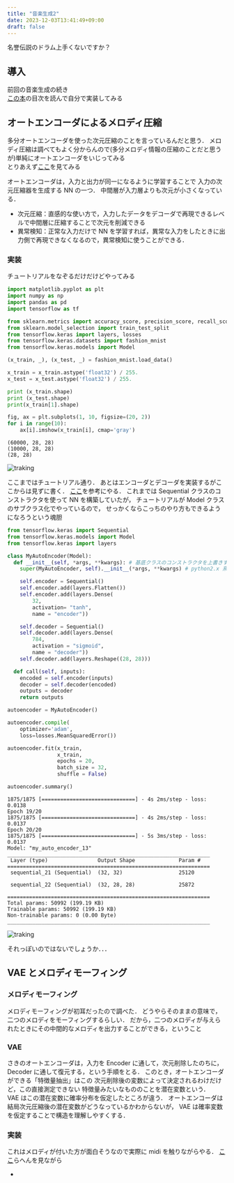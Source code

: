 ```yaml
---
title: "音楽生成2"
date: 2023-12-03T13:41:49+09:00
draft: false
---
```


<script type="text/javascript" async src="https://cdnjs.cloudflare.com/ajax/libs/mathjax/2.7.7/MathJax.js?config=TeX-MML-AM_CHTML">
</script>
<script type="text/x-mathjax-config">
 MathJax.Hub.Config({
 tex2jax: {
 inlineMath: [['$', '$'] ],
 displayMath: [ ['$$','$$'], ["\\[","\\]"] ]
 }
 });
</script>

名誉伝説のドラム上手くないですか？

## 導入

前回の音楽生成の続き\
[この本](https://www.ohmsha.co.jp/book/9784274231063/)の目次を読んで自分で実装してみる

## オートエンコーダによるメロディ圧縮

多分オートエンコーダを使った次元圧縮のことを言っているんだと思う．
メロディ圧縮は調べてもよく分からんので(多分メロディ情報の圧縮のことだと思うが)単純にオートエンコーダをいじってみる\
とりあえず[ここ](https://www.tensorflow.org/tutorials/generative/autoencoder?hl=ja)を見てみる


オートエンコーダは，入力と出力が同一になるように学習することで
入力の次元圧縮器を生成する NN の一つ．
中間層が入力層よりも次元が小さくなっている．

- 次元圧縮：直感的な使い方で，入力したデータをデコーダで再現できるレベルで中間層に圧縮することで次元を削減できる
- 異常検知：正常な入力だけで NN を学習すれば，異常な入力をしたときに出力側で再現できなくなるので，異常検知に使うことができる．

### 実装

チュートリアルをなぞるだけだけどやってみる

```python
import matplotlib.pyplot as plt
import numpy as np
import pandas as pd
import tensorflow as tf

from sklearn.metrics import accuracy_score, precision_score, recall_score
from sklearn.model_selection import train_test_split
from tensorflow.keras import layers, losses
from tensorflow.keras.datasets import fashion_mnist
from tensorflow.keras.models import Model

(x_train, _), (x_test, _) = fashion_mnist.load_data()

x_train = x_train.astype('float32') / 255.
x_test = x_test.astype('float32') / 255.

print (x_train.shape)
print (x_test.shape)
print(x_train[1].shape)

fig, ax = plt.subplots(1, 10, figsize=(20, 2))
for i in range(10):
    ax[i].imshow(x_train[i], cmap='gray')

```

```shell
(60000, 28, 28)
(10000, 28, 28)
(28, 28)
```

![traking](/images/fashion.png)

ここまではチュートリアル通り．
あとはエンコーダとデコーダを実装するがここからは見ずに書く．
[ここ](https://atmarkit.itmedia.co.jp/ait/articles/2003/10/news016.html)を参考にやる．
これまでは Sequential クラスのコンストラクタを使って NN を構築していたが，
チュートリアルが Model クラスのサブクラス化でやっているので，
せっかくならこっちのやり方もできるようになろうという魂胆

```python
from tensorflow.keras import Sequential
from tensorflow.keras.models import Model
from tensorflow.keras import layers

class MyAutoEncoder(Model):
  def __init__(self, *args, **kwargs): # 基底クラスのコンストラクタを上書きする
    super(MyAutoEncoder, self).__init__(*args, **kwargs) # python2.x 系に合わせる

    self.encoder = Sequential()
    self.encoder.add(layers.Flatten())
    self.encoder.add(layers.Dense(
        32,
        activation= "tanh",
        name = "encoder"))

    self.decoder = Sequential()
    self.decoder.add(layers.Dense(
        784,
        activation = "sigmoid",
        name = "decoder"))
    self.decoder.add(layers.Reshape((28, 28)))

  def call(self, inputs):
    encoded = self.encoder(inputs)
    decoder = self.decoder(encoded)
    outputs = decoder
    return outputs

autoencoder = MyAutoEncoder()

autoencoder.compile(
    optimizer='adam', 
    loss=losses.MeanSquaredError())

autoencoder.fit(x_train, 
                x_train,
                epochs = 20,
                batch_size = 32,
                shuffle = False)

autoencoder.summary()
```

```shell
1875/1875 [==============================] - 4s 2ms/step - loss: 0.0138
Epoch 19/20
1875/1875 [==============================] - 4s 2ms/step - loss: 0.0137
Epoch 20/20
1875/1875 [==============================] - 5s 3ms/step - loss: 0.0137
Model: "my_auto_encoder_13"
_________________________________________________________________
 Layer (type)                Output Shape              Param #   
=================================================================
 sequential_21 (Sequential)  (32, 32)                  25120     
                                                                 
 sequential_22 (Sequential)  (32, 28, 28)              25872     
                                                                 
=================================================================
Total params: 50992 (199.19 KB)
Trainable params: 50992 (199.19 KB)
Non-trainable params: 0 (0.00 Byte)
_________________________________________________________________
```

![traking](/images/fashion2.png)

それっぽいのではないでしょうか．．．


## VAE とメロディモーフィング

### メロディモーフィング

メロディモーフィングが初耳だったので調べた．
どうやらそのままの意味で，二つのメロディをモーフィングするらしい．
だから，二つのメロディが与えられたときにその中間的なメロディを出力することができる，ということ

### VAE

さきのオートエンコーダは，入力を Encoder に通して，次元削除したのちに，
Decoder に通して復元する，という手順をとる．
このとき，オートエンコーダができる「特徴量抽出」はこの
次元削除後の変数によって決定されるわけだけど，この直接測定できない
特徴量みたいなもののことを潜在変数という．\
VAE はこの潜在変数に確率分布を仮定したところが違う．
オートエンコーダは結局次元圧縮後の潜在変数がどうなっているかわからないが，
VAE は確率変数を仮定することで構造を理解しやすくする．

### 実装

これはメロディが付いた方が面白そうなので実際に midi を触りながらやる．
[ここ](https://qiita.com/jun40vn/items/374763f478ee094c5041)らへんを見ながら

- 
